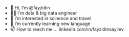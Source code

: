 - 👋 Hi, I’m @fayzidin
- 👨‍💻 I'm data & big data engineer
- 👀 I’m interested in scinence and travel
- 🌱 I’m currently learning new language
- 📫 How to reach me ... linkedin.com/in/fayzidinsayliev

<!---
fayzidin/fayzidin is a ✨ special ✨ repository because its `README.md` (this file) appears on your GitHub profile.
You can click the Preview link to take a look at your changes.
--->
